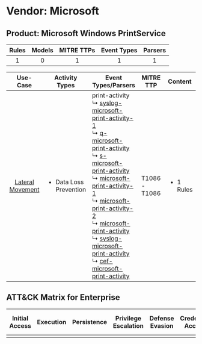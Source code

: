 Vendor: Microsoft
=================
Product: Microsoft Windows PrintService
---------------------------------------
| Rules | Models | MITRE TTPs | Event Types | Parsers |
|:-----:|:------:|:----------:|:-----------:|:-------:|
|   1   |   0    |     1      |      1      |    1    |

|                          Use-Case                           | Activity Types                         | Event Types/Parsers                                                                                                                                                                                                                                                                                                                                                                                                                                                                                                                                                                                                                                                                                                                                                                                 | MITRE TTP         | Content                   |
|:-----------------------------------------------------------:| -------------------------------------- | --------------------------------------------------------------------------------------------------------------------------------------------------------------------------------------------------------------------------------------------------------------------------------------------------------------------------------------------------------------------------------------------------------------------------------------------------------------------------------------------------------------------------------------------------------------------------------------------------------------------------------------------------------------------------------------------------------------------------------------------------------------------------------------------------- | ----------------- | ------------------------- |
| [Lateral Movement](../UseCases/usecase_lateral_movement.md) | <ul><li>Data Loss Prevention</li></ul> |  print-activity<br> ↳ [syslog-microsoft-print-activity-1](../Parsers/parserContent_syslog-microsoft-print-activity-1.md)<br> ↳ [q-microsoft-print-activity](../Parsers/parserContent_q-microsoft-print-activity.md)<br> ↳ [s-microsoft-print-activity](../Parsers/parserContent_s-microsoft-print-activity.md)<br> ↳ [microsoft-print-activity-1](../Parsers/parserContent_microsoft-print-activity-1.md)<br> ↳ [microsoft-print-activity-2](../Parsers/parserContent_microsoft-print-activity-2.md)<br> ↳ [microsoft-print-activity](../Parsers/parserContent_microsoft-print-activity.md)<br> ↳ [syslog-microsoft-print-activity](../Parsers/parserContent_syslog-microsoft-print-activity.md)<br> ↳ [cef-microsoft-print-activity](../Parsers/parserContent_cef-microsoft-print-activity.md)<br> | T1086 - T1086<br> | <ul><li>1 Rules</li></ul> |

ATT&CK Matrix for Enterprise
----------------------------
| Initial Access | Execution | Persistence | Privilege Escalation | Defense Evasion | Credential Access | Discovery | Lateral Movement | Collection | Command and Control | Exfiltration | Impact |
| -------------- | --------- | ----------- | -------------------- | --------------- | ----------------- | --------- | ---------------- | ---------- | ------------------- | ------------ | ------ |
|                |           |             |                      |                 |                   |           |                  |            |                     |              |        |